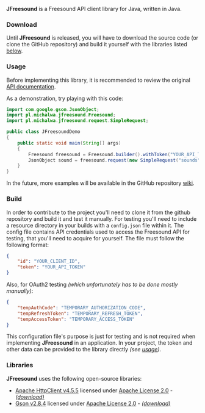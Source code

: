 **JFreesound** is a Freesound API client library for Java, written in Java.

### Download
Until **JFreesound** is released, you will have to download the source code
(or clone the GitHub repository) and build it yourself with the libraries listed
[below](#libraries).

### Usage
Before implementing this library, it is recommended to review
the original [API documentation](https://freesound.org/docs/api/).

As a demonstration, try playing with this code:
```java
import com.google.gson.JsonObject;
import pl.michalwa.jfreesound.Freesound;
import pl.michalwa.jfreesound.request.SimpleRequest;

public class JFreesoundDemo
{
    public static void main(String[] args)
    {
        Freesound freesound = Freesound.builder().withToken("YOUR_API_TOKEN").build();
        JsonObject sound = freesound.request(new SimpleRequest("sounds", 1234)).awaitAndCatch();
    }
}
```
In the future, more examples will be available in the GitHub repository
[wiki](https://github.com/michalwa/JFreesound/wiki).

### Build
In order to contribute to the project you'll need to clone
it from the github repository and build it and test it manually.
For testing you'll need to include a resource directory in
your builds with a `config.json` file within it. The config file
contains API credentials used to access the Freesound API for testing,
that you'll need to acquire for yourself. The file must follow the
following format:
```json
{
    "id": "YOUR_CLIENT_ID",
    "token": "YOUR_API_TOKEN"
}
```
Also, for OAuth2 testing *(which unfortunately has to be done mostly manually)*:
```json
{
    "tempAuthCode": "TEMPORARY_AUTHORIZATION_CODE",
    "tempRefreshToken": "TEMPORARY_REFRESH_TOKEN",
    "tempAccessToken": "TEMPORARY_ACCESS_TOKEN"
}
```
This configuration file's purpose is just for testing and is not required
when implementing **JFreesound** in an application. In your project,
the token and other data can be provided to the library directly *(see [usage](#usage))*.

### Libraries
**JFreesound** uses the following open-source libraries:
  + [Apache HttpClient v4.5.5](https://hc.apache.org/httpcomponents-client-4.5.x/) licensed under [Apache License 2.0](http://www.apache.org/licenses/) - [*(download)*](https://hc.apache.org/downloads.cgi)
  + [Gson v2.8.4](https://github.com/google/gson) licensed under [Apache License 2.0](https://github.com/google/gson/blob/master/LICENSE) - [*(download)*](http://repo1.maven.org/maven2/com/google/code/gson/gson/2.8.4/)
